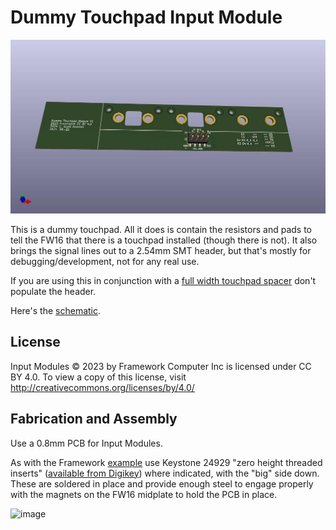 # Dummy Touchpad Input Module
![image](DummyTouchpad.jpg)

This is a dummy touchpad.  All it does is contain the resistors and pads to
tell the FW16 that there is a touchpad installed (though there is not).
It also brings the signal lines out to a 2.54mm SMT header, but that's
mostly for debugging/development, not for any real use.

If you are using this in conjunction with a
[full width touchpad spacer](https://github.com/cscott/TouchpadSpacerFW16)
don't populate the header.

Here's the [schematic](./MinimalSmallInputModule.pdf).

## License
Input Modules © 2023 by Framework Computer Inc is licensed under CC BY 4.0. To view a copy of this license, visit http://creativecommons.org/licenses/by/4.0/

## Fabrication and Assembly
Use a 0.8mm PCB for Input Modules.

As with the Framework [example](https://github.com/FrameworkComputer/InputModules/tree/main/Electrical/MicrocontrollerInputModule) use Keystone 24929
"zero height threaded inserts" ([available from Digikey](https://www.digikey.com/en/products/detail/keystone-electronics/24929/16343672))
where indicated, with the "big" side down.  These are soldered in place
and provide enough steel to engage properly with the magnets on the
FW16 midplate to hold the PCB in place.

![image](./images/assembled.jpg)
